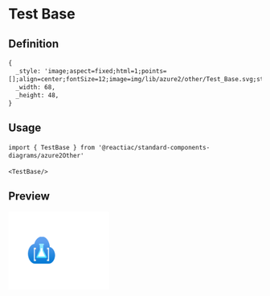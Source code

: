 # Test Base

## Definition

```
{
  _style: 'image;aspect=fixed;html=1;points=[];align=center;fontSize=12;image=img/lib/azure2/other/Test_Base.svg;strokeColor=none;',
  _width: 68,
  _height: 48,
}
```

## Usage

```
import { TestBase } from '@reactiac/standard-components-diagrams/azure2Other'

<TestBase/>
```

## Preview

<img src="./test-base.png" width="200"/>
